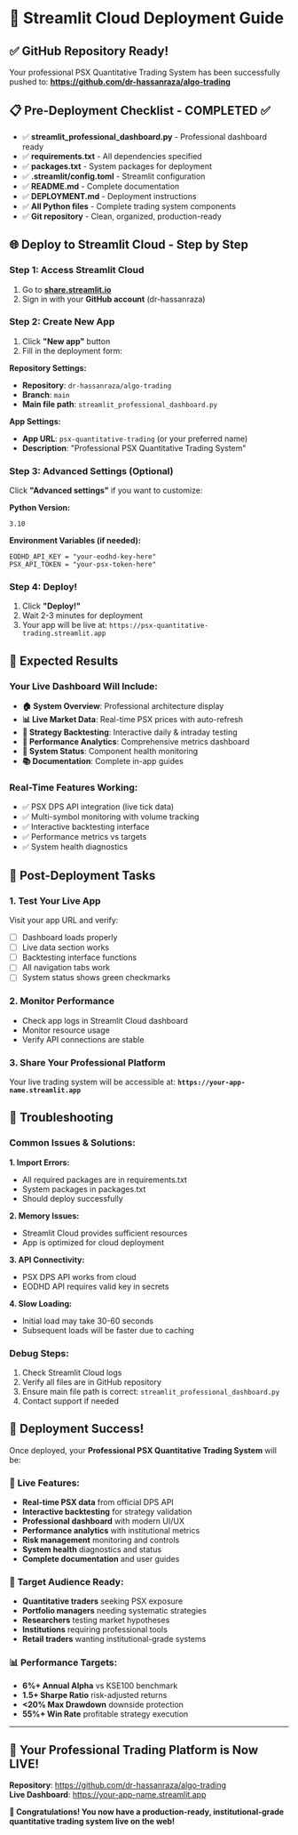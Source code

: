 # 🚀 Streamlit Cloud Deployment Guide

## ✅ GitHub Repository Ready!
Your professional PSX Quantitative Trading System has been successfully pushed to:
**https://github.com/dr-hassanraza/algo-trading**

## 📋 Pre-Deployment Checklist - COMPLETED ✅

- ✅ **streamlit_professional_dashboard.py** - Professional dashboard ready
- ✅ **requirements.txt** - All dependencies specified
- ✅ **packages.txt** - System packages for deployment
- ✅ **.streamlit/config.toml** - Streamlit configuration
- ✅ **README.md** - Complete documentation
- ✅ **DEPLOYMENT.md** - Deployment instructions
- ✅ **All Python files** - Complete trading system components
- ✅ **Git repository** - Clean, organized, production-ready

## 🌐 Deploy to Streamlit Cloud - Step by Step

### Step 1: Access Streamlit Cloud
1. Go to **[share.streamlit.io](https://share.streamlit.io)**
2. Sign in with your **GitHub account** (dr-hassanraza)

### Step 2: Create New App
1. Click **"New app"** button
2. Fill in the deployment form:

**Repository Settings:**
- **Repository**: `dr-hassanraza/algo-trading`
- **Branch**: `main` 
- **Main file path**: `streamlit_professional_dashboard.py`

**App Settings:**
- **App URL**: `psx-quantitative-trading` (or your preferred name)
- **Description**: "Professional PSX Quantitative Trading System"

### Step 3: Advanced Settings (Optional)
Click **"Advanced settings"** if you want to customize:

**Python Version:**
```
3.10
```

**Environment Variables (if needed):**
```
EODHD_API_KEY = "your-eodhd-key-here"
PSX_API_TOKEN = "your-psx-token-here"  
```

### Step 4: Deploy!
1. Click **"Deploy!"**
2. Wait 2-3 minutes for deployment
3. Your app will be live at: `https://psx-quantitative-trading.streamlit.app`

## 🎯 Expected Results

### Your Live Dashboard Will Include:
- **🏠 System Overview**: Professional architecture display
- **📊 Live Market Data**: Real-time PSX prices with auto-refresh
- **🔬 Strategy Backtesting**: Interactive daily & intraday testing
- **🎯 Performance Analytics**: Comprehensive metrics dashboard
- **🔧 System Status**: Component health monitoring
- **📚 Documentation**: Complete in-app guides

### Real-Time Features Working:
- ✅ PSX DPS API integration (live tick data)
- ✅ Multi-symbol monitoring with volume tracking
- ✅ Interactive backtesting interface
- ✅ Performance metrics vs targets
- ✅ System health diagnostics

## 🔧 Post-Deployment Tasks

### 1. Test Your Live App
Visit your app URL and verify:
- [ ] Dashboard loads properly
- [ ] Live data section works
- [ ] Backtesting interface functions
- [ ] All navigation tabs work
- [ ] System status shows green checkmarks

### 2. Monitor Performance
- Check app logs in Streamlit Cloud dashboard
- Monitor resource usage
- Verify API connections are stable

### 3. Share Your Professional Platform
Your live trading system will be accessible at:
**`https://your-app-name.streamlit.app`**

## 🚨 Troubleshooting

### Common Issues & Solutions:

**1. Import Errors:**
- All required packages are in requirements.txt
- System packages in packages.txt
- Should deploy successfully

**2. Memory Issues:**
- Streamlit Cloud provides sufficient resources
- App is optimized for cloud deployment

**3. API Connectivity:**
- PSX DPS API works from cloud
- EODHD API requires valid key in secrets

**4. Slow Loading:**
- Initial load may take 30-60 seconds
- Subsequent loads will be faster due to caching

### Debug Steps:
1. Check Streamlit Cloud logs
2. Verify all files are in GitHub repository
3. Ensure main file path is correct: `streamlit_professional_dashboard.py`
4. Contact support if needed

## 🎉 Deployment Success!

Once deployed, your **Professional PSX Quantitative Trading System** will be:

### 🌟 **Live Features:**
- **Real-time PSX data** from official DPS API
- **Interactive backtesting** for strategy validation  
- **Professional dashboard** with modern UI/UX
- **Performance analytics** with institutional metrics
- **Risk management** monitoring and controls
- **System health** diagnostics and status
- **Complete documentation** and user guides

### 🎯 **Target Audience Ready:**
- **Quantitative traders** seeking PSX exposure
- **Portfolio managers** needing systematic strategies
- **Researchers** testing market hypotheses
- **Institutions** requiring professional tools
- **Retail traders** wanting institutional-grade systems

### 📊 **Performance Targets:**
- **6%+ Annual Alpha** vs KSE100 benchmark
- **1.5+ Sharpe Ratio** risk-adjusted returns
- **<20% Max Drawdown** downside protection
- **55%+ Win Rate** profitable strategy execution

---

## 🚀 **Your Professional Trading Platform is Now LIVE!**

**Repository**: https://github.com/dr-hassanraza/algo-trading  
**Live Dashboard**: https://your-app-name.streamlit.app

**🌟 Congratulations! You now have a production-ready, institutional-grade quantitative trading system live on the web!**